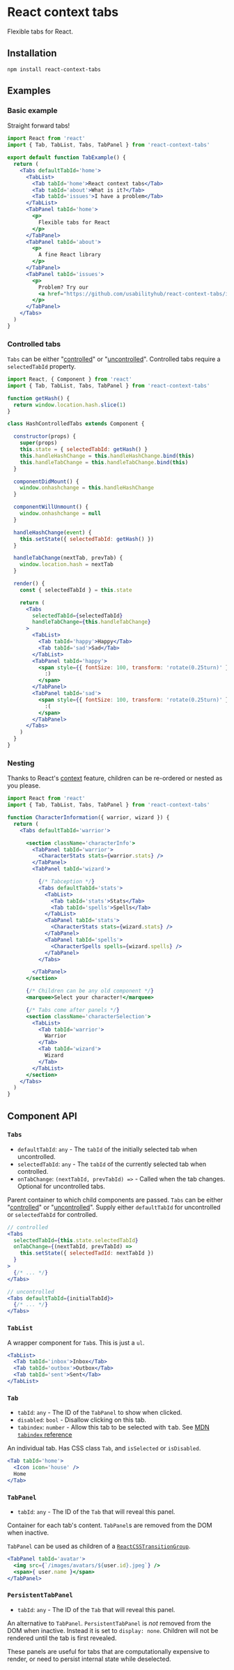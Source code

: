# React context tabs

Flexible tabs for React.

## Installation

```console
npm install react-context-tabs
```

## Examples

### Basic example

Straight forward tabs!

```jsx
import React from 'react'
import { Tab, TabList, Tabs, TabPanel } from 'react-context-tabs'

export default function TabExample() {
  return (
    <Tabs defaultTabId='home'>
      <TabList>
        <Tab tabId='home'>React context tabs</Tab>
        <Tab tabId='about'>What is it?</Tab>
        <Tab tabId='issues'>I have a problem</Tab>
      </TabList>
      <TabPanel tabId='home'>
        <p>
          Flexible tabs for React
        </p>
      </TabPanel>
      <TabPanel tabId='about'>
        <p>
          A fine React library
        </p>
      </TabPanel>
      <TabPanel tabId='issues'>
        <p>
          Problem? Try our
          <a href="https://github.com/usabilityhub/react-context-tabs/issues">issues</a> page.
        </p>
      </TabPanel>
    </Tabs>
  )
}
```

### Controlled tabs

`Tabs` can be either "[controlled](https://facebook.github.io/react/docs/forms.html#controlled-components)" or "[uncontrolled](https://facebook.github.io/react/docs/forms.html#uncontrolled-components)". Controlled tabs require a `selectedTabId` property.

```jsx
import React, { Component } from 'react'
import { Tab, TabList, Tabs, TabPanel } from 'react-context-tabs'

function getHash() {
  return window.location.hash.slice(1)
}

class HashControlledTabs extends Component {

  constructor(props) {
    super(props)
    this.state = { selectedTabId: getHash() }
    this.handleHashChange = this.handleHashChange.bind(this)
    this.handleTabChange = this.handleTabChange.bind(this)
  }

  componentDidMount() {
    window.onhashchange = this.handleHashChange
  }

  componentWillUnmount() {
    window.onhashchange = null
  }

  handleHashChange(event) {
    this.setState({ selectedTabId: getHash() })
  }

  handleTabChange(nextTab, prevTab) {
    window.location.hash = nextTab
  }

  render() {
    const { selectedTabId } = this.state

    return (
      <Tabs
        selectedTabId={selectedTabId}
        handleTabChange={this.handleTabChange}
      >
        <TabList>
          <Tab tabId='happy'>Happy</Tab>
          <Tab tabId='sad'>Sad</Tab>
        </TabList>
        <TabPanel tabId='happy'>
          <span style={{ fontSize: 100, transform: 'rotate(0.25turn)' }}>
            :)
          </span>
        </TabPanel>
        <TabPanel tabId='sad'>
          <span style={{ fontSize: 100, transform: 'rotate(0.25turn)' }}>
            :(
          </span>
        </TabPanel>
      </Tabs>
    )
  }
}

```

### Nesting

Thanks to React's [context](https://facebook.github.io/react/docs/context.html) feature, children can be re-ordered or nested as you please.

```jsx
import React from 'react'
import { Tab, TabList, Tabs, TabPanel } from 'react-context-tabs'

function CharacterInformation({ warrior, wizard }) {
  return (
    <Tabs defaultTabId='warrior'>

      <section className='characterInfo'>
        <TabPanel tabId='warrior'>
          <CharacterStats stats={warrior.stats} />
        </TabPanel>
        <TabPanel tabId='wizard'>

          {/* Tabception */}
          <Tabs defaultTabId='stats'>
            <TabList>
              <Tab tabId='stats'>Stats</Tab>
              <Tab tabId='spells'>Spells</Tab>
            </TabList>
            <TabPanel tabId='stats'>
              <CharacterStats stats={wizard.stats} />
            </TabPanel>
            <TabPanel tabId='spells'>
              <CharacterSpells spells={wizard.spells} />
            </TabPanel>
          </Tabs>

        </TabPanel>
      </section>

      {/* Children can be any old component */}
      <marquee>Select your character!</marquee>

      {/* Tabs come after panels */}
      <section className='characterSelection'>
        <TabList>
          <Tab tabId='warrior'>
            Warrior
          </Tab>
          <Tab tabId='wizard'>
            Wizard
          </Tab>
        </TabList>
      </section>
    </Tabs>
  )
}
```

## Component API

### `Tabs`

- `defaultTabId`: `any` - The `tabId` of the initially selected tab when uncontrolled.
- `selectedTabId`: `any` - The `tabId` of the currently selected tab when controlled.
- `onTabChange`: `(nextTabId, prevTabId) =>` - Called when the tab changes. Optional for uncontrolled tabs.

Parent container to which child components are passed. `Tabs` can be either "[controlled](https://facebook.github.io/react/docs/forms.html#controlled-components)" or "[uncontrolled](https://facebook.github.io/react/docs/forms.html#uncontrolled-components)". Supply either `defaultTabId` for uncontrolled or `selectedTabId` for controlled.

```jsx
// controlled
<Tabs
  selectedTabId={this.state.selectedTabId}
  onTabChange={(nextTabId, prevTabId) =>
    this.setState({ selectedTadId: nextTabId })
  }
>
  {/* ... */}
</Tabs>

// uncontrolled
<Tabs defaultTabId={initialTabId}>
  {/* ... */}
</Tabs>

```

### `TabList`

A wrapper component for `Tab`s. This is just a `ul`.

```jsx
<TabList>
  <Tab tabId='inbox'>Inbox</Tab>
  <Tab tabId='outbox'>Outbox</Tab>
  <Tab tabId='sent'>Sent</Tab>
</TabList>
```

### `Tab`

- `tabId`: `any` - The ID of the `TabPanel` to show when clicked.
- `disabled`: `bool` - Disallow clicking on this tab.
- `tabindex`: `number` - Allow this tab to be selected with <kbd>tab</kbd>. See [MDN `tabindex` reference](https://developer.mozilla.org/en-US/docs/Web/HTML/Global_attributes/tabindex)

An individual tab. Has CSS class `Tab`, and `isSelected` or `isDisabled`.

```jsx
<Tab tabId='home'>
  <Icon icon='house' />
  Home
</Tab>
```

### `TabPanel`

- `tabId`: `any` - The ID of the `Tab` that will reveal this panel.

Container for each tab's content. `TabPanel`s are removed from the DOM when inactive.

`TabPanel` can be used as children of a [`ReactCSSTransitionGroup`](https://facebook.github.io/react/docs/animation.html#high-level-api-reactcsstransitiongroup).

```jsx
<TabPanel tabId='avatar'>
  <img src={`/images/avatars/${user.id}.jpeg`} />
  <span>{ user.name }</span>
</TabPanel>
```

### `PersistentTabPanel`

- `tabId`: `any` - The ID of the `Tab` that will reveal this panel.

An alternative to `TabPanel`. `PersistentTabPanel` is *not* removed from the DOM when inactive. Instead it is set to `display: none`. Children will not be rendered until the tab is first revealed.

These panels are useful for tabs that are computationally expensive to render, or need to persist internal state while deselected.
